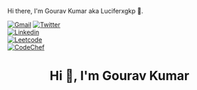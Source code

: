Hi there, I'm Gourav Kumar aka Luciferxgkp :wave:.

[![Gmail](https://img.shields.io/badge/-Mail-blue?style=flat-square&logo=Gmail&logoColor=white&link=mailto:aec.cse.gourav.095@gmail.com)](mailto:aec.cse.gourav.095@gmail.com)
[![Twitter](https://img.shields.io/twitter/follow/GouravK37913421?label=Follow)](https://twitter.com/intent/follow?screen_name=GouravK37913421)<br>
[![Linkedin](https://img.shields.io/badge/-Gourav%20Kumar-blue?style=flat-square&logo=Linkedin&logoColor=white&link=https://www.linkedin.com/in/gourav-kumar-prajapati/)](https://www.linkedin.com/in/gourav-kumar-prajapati/)<br>
[![Leetcode](https://img.shields.io/badge/Leetcode-Profile-blue)](https://leetcode.com/LuciferxGKP/)<br>
[![CodeChef](https://img.shields.io/badge/CodeChef-Profile-blue)](https://www.codechef.com/users/luciferxgkp)<br>

<h1 align="center">Hi 👋, I'm Gourav Kumar</h1>
